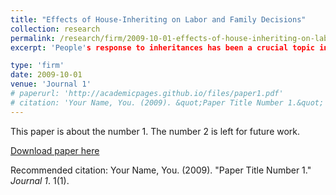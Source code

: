 ```yaml
---
title: "Effects of House-Inheriting on Labor and Family Decisions"
collection: research
permalink: /research/firm/2009-10-01-effects-of-house-inheriting-on-labor-and-family-decisions
excerpt: 'People's response to inheritances has been a crucial topic in public finance literature. This research estimates the causal effects of inheriting a house on work, marital, and fertility outcomes. With the Taiwanese administrative tax data, we use an event study design to compare those who suffered from the loss of parents and received house inheritances to those who did not. We find that inheriting houses from parents decreases the labor supply and increases marriage and fertility rates. The significant increases in marriage and fertility support the long conjectured anecdote that house possession plays a crucial role in household formation in Taiwanese culture. We also observe rich heterogeneity in age and gender, where young inheritance recipients display more significant effects. Similar effects are also found in spouses married to recipients.'

type: 'firm'
date: 2009-10-01
venue: 'Journal 1'
# paperurl: 'http://academicpages.github.io/files/paper1.pdf'
# citation: 'Your Name, You. (2009). &quot;Paper Title Number 1.&quot; <i>Journal 1</i>. 1(1).'
---
```

This paper is about the number 1. The number 2 is left for future work.

[Download paper here](http://academicpages.github.io/files/paper1.pdf)

Recommended citation: Your Name, You. (2009). "Paper Title Number 1." <i>Journal 1</i>. 1(1).